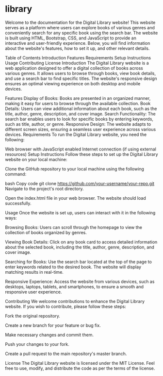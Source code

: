 # library
Welcome to the documentation for the Digital Library website! This website serves as a platform where users can explore books of various genres and conveniently search for any specific book using the search bar. The website is built using HTML, Bootstrap, CSS, and JavaScript to provide an interactive and user-friendly experience. Below, you will find information about the website's features, how to set it up, and other relevant details.

Table of Contents
Introduction
Features
Requirements
Setup Instructions
Usage
Contributing
License
Introduction
The Digital Library website is a web application designed to offer a digital collection of books across various genres. It allows users to browse through books, view book details, and use a search bar to find specific titles. The website's responsive design ensures an optimal viewing experience on both desktop and mobile devices.

Features
Display of Books: Books are presented in an organized manner, making it easy for users to browse through the available collection.
Book Details: Users can view additional information about each book, such as the title, author, genre, description, and cover image.
Search Functionality: The search bar enables users to look for specific books by entering keywords, such as title, author, or genre.
Responsive Design: The website adapts to different screen sizes, ensuring a seamless user experience across various devices.
Requirements
To run the Digital Library website, you need the following:

Web browser with JavaScript enabled
Internet connection (if using external resources)
Setup Instructions
Follow these steps to set up the Digital Library website on your local machine:

Clone the GitHub repository to your local machine using the following command:

bash
Copy code
git clone https://github.com/your-username/your-repo.git
Navigate to the project's root directory.

Open the index.html file in your web browser. The website should load successfully.

Usage
Once the website is set up, users can interact with it in the following ways:

Browsing Books: Users can scroll through the homepage to view the collection of books organized by genres.

Viewing Book Details: Click on any book card to access detailed information about the selected book, including the title, author, genre, description, and cover image.

Searching for Books: Use the search bar located at the top of the page to enter keywords related to the desired book. The website will display matching results in real-time.

Responsive Experience: Access the website from various devices, such as desktops, laptops, tablets, and smartphones, to ensure a smooth and responsive user experience.

Contributing
We welcome contributions to enhance the Digital Library website. If you wish to contribute, please follow these steps:

Fork the original repository.

Create a new branch for your feature or bug fix.

Make necessary changes and commit them.

Push your changes to your fork.

Create a pull request to the main repository's master branch.

License
The Digital Library website is licensed under the MIT License. Feel free to use, modify, and distribute the code as per the terms of the license.
